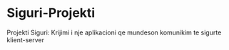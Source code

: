 # Siguri-Projekti
Projekti Siguri: Krijimi i nje aplikacioni qe mundeson komunikim te sigurte klient-server
